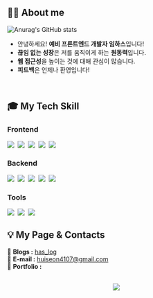 <!-- ![header](https://capsule-render.vercel.app/api?type=waving&color=0F599B&fontColor=ffffff&height=180&fontAlignY=25&section=header&text=Hello,%20Im-hass&desc=frontend%20developer&descAlignY=50&fontSize=30&animation=fadeIn) -->

## 💁‍♀️ About me

![Anurag's GitHub stats](https://github-readme-stats.vercel.app/api?username=im-hass&show_icons=true&theme=tokyonight)

- 안녕하세요! **예비 프론트엔드 개발자 임하스**입니다!
- **끊임 없는 성장**은 저를 움직이게 하는 **원동력**입니다.
- **웹 접근성**을 높이는 것에 대해 관심이 많습니다.
- **피드백**은 언제나 환영입니다!
<br>

## 🎓 My Tech Skill
### Frontend
<img src="https://img.shields.io/badge/HTML5-E34F26?style=for-the-badge&logo=HTML5&logoColor=white"/></a>&nbsp;
<img src="https://img.shields.io/badge/CSS3-1572B6?style=for-the-badge&logo=CSS3&logoColor=white"/></a>&nbsp;
<img src="https://img.shields.io/badge/SASS-CC6699?style=for-the-badge&logo=SASS&logoColor=white"/></a>&nbsp;
<img src="https://img.shields.io/badge/Javascript-ffb13b?style=for-the-badge&logo=javascript&logoColor=white"/></a>&nbsp;
<img src="https://img.shields.io/badge/React-61DAFB?style=for-the-badge&logo=React&logoColor=white"/></a>&nbsp;

### Backend
<img src="https://img.shields.io/badge/Java-0d8ac7?style=for-the-badge&logo=Java&logoColor=white"/></a>&nbsp;
<img src="https://img.shields.io/badge/Spring-6DB33F?style=for-the-badge&logo=Spring&logoColor=white"/></a>&nbsp;
<img src="https://img.shields.io/badge/Node.js-339933?style=for-the-badge&logo=Node.js&logoColor=white"/></a>&nbsp;
<img src="https://img.shields.io/badge/MongoDB-47A248?style=for-the-badge&logo=MongoDB&logoColor=white"/></a>&nbsp;
<img src="https://img.shields.io/badge/MySQL-4479A1?style=for-the-badge&logo=MySQL&logoColor=white"/></a>&nbsp;

### Tools
<img src="https://img.shields.io/badge/Vscode-23a9f2?style=for-the-badge&logo=visual studio code&logoColor=white"/></a>&nbsp;
<img src="https://img.shields.io/badge/Github-000000?style=for-the-badge&logo=Github&logoColor=white"/></a>&nbsp;
<img src="https://img.shields.io/badge/Notion-fafafa?style=for-the-badge&logo=Notion&logoColor=black"/></a>&nbsp;

## 💡 My Page & Contacts
💭 **Blogs :** [has_log](https://velog.io/@im_hass_)  
💬 **E-mail :** huiseon4107@gmail.com  
💍 **Portfolio :** 
<br>
<br>

<p align="center">
  <a href="https://hits.seeyoufarm.com"><img src="https://hits.seeyoufarm.com/api/count/incr/badge.svg?url=https%3A%2F%2Fgithub.com%2FIm-hass&count_bg=%2300539C&title_bg=%2300539C&icon=github.svg&icon_color=%23FFFFFF&title=hits&edge_flat=false" style="text-align: center" /></a></p>
